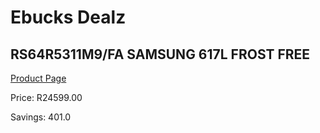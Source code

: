 
# Ebucks Dealz
## RS64R5311M9/FA SAMSUNG 617L FROST FREE
[Product Page](https://www.ebucks.com/web/shop/productSelected.do?prodId=1090184711&catId=704986856)

Price: R24599.00

Savings: 401.0


	